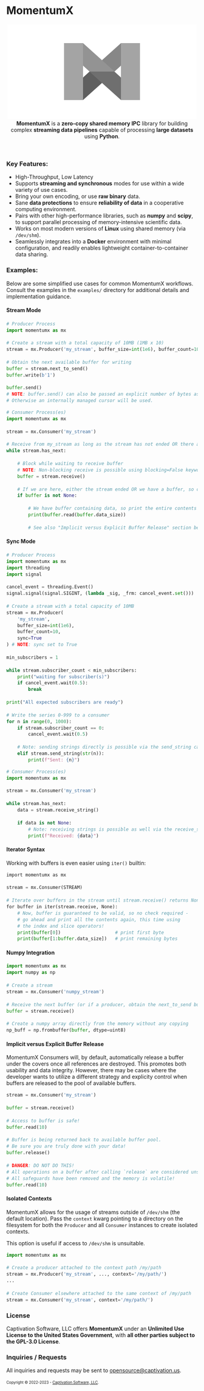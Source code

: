 # MomentumX

<p align="center">
    <img src="https://github.com/captivationsoftware/MomentumX/blob/main/Logo.png?raw=true" title="MomentumX Logo" />
    <br/>
    <span>
        <strong>MomentumX</strong> is a <strong>zero-copy shared memory IPC</strong> library for building complex <strong>streaming data pipelines</strong> capable of processing <strong>large datasets</strong> using <strong>Python</strong>. 
    </span>
</p>

<br />

### Key Features:
- High-Throughput, Low Latency
- Supports **streaming and synchronous** modes for use within a wide variety of use cases. 
- Bring your own encoding, or use **raw binary** data.
- Sane **data protections** to ensure **reliability of data** in a cooperative computing environment. 
- Pairs with other high-performance libraries, such as **numpy** and **scipy**, to support parallel processing of memory-intensive scientific data.
- Works on most modern versions of **Linux** using shared memory (via `/dev/shm`).
- Seamlessly integrates into a **Docker** environment with minimal configuration, and readily enables lightweight container-to-container data sharing. 

### Examples:
Below are some simplified use cases for common MomentumX workflows. Consult the examples in the `examples/` directory for additional details and implementation guidance.

#### Stream Mode
```python
# Producer Process
import momentumx as mx

# Create a stream with a total capacity of 10MB (1MB x 10)
stream = mx.Producer('my_stream', buffer_size=int(1e6), buffer_count=10, sync=False)

# Obtain the next available buffer for writing
buffer = stream.next_to_send()
buffer.write(b'1') 

buffer.send()
# NOTE: buffer.send() can also be passed an explicit number of bytes as well. 
# Otherwise an internally managed cursor will be used.
```

```python
# Consumer Process(es)
import momentumx as mx

stream = mx.Consumer('my_stream')

# Receive from my_stream as long as the stream has not ended OR there are unread buffers 
while stream.has_next:

    # Block while waiting to receive buffer 
    # NOTE: Non-blocking receive is possible using blocking=False keyword argument
    buffer = stream.receive()
    
    # If we are here, either the stream ended OR we have a buffer, so check...
    if buffer is not None:

        # We have buffer containing data, so print the entire contents
        print(buffer.read(buffer.data_size))
    
        # See also "Implicit versus Explicit Buffer Release" section below.
```

#### Sync Mode
```python
# Producer Process
import momentumx as mx
import threading
import signal

cancel_event = threading.Event()
signal.signal(signal.SIGINT, (lambda _sig, _frm: cancel_event.set()))

# Create a stream with a total capacity of 10MB
stream = mx.Producer(
    'my_stream', 
    buffer_size=int(1e6), 
    buffer_count=10, 
    sync=True
) # NOTE: sync set to True

min_subscribers = 1

while stream.subscriber_count < min_subscribers:
    print("waiting for subscriber(s)")
    if cancel_event.wait(0.5):
        break

print("All expected subscribers are ready")

# Write the series 0-999 to a consumer 
for n in range(0, 1000):
    if stream.subscriber_count == 0:
        cancel_event.wait(0.5)

    # Note: sending strings directly is possible via the send_string call
    elif stream.send_string(str(n)):
        print(f"Sent: {n}")

```

```python
# Consumer Process(es)
import momentumx as mx

stream = mx.Consumer('my_stream')

while stream.has_next:
    data = stream.receive_string() 

    if data is not None: 
        # Note: receiving strings is possible as well via the receive_string call
        print(f"Received: {data}")

```

#### Iterator Syntax
Working with buffers is even easier using `iter()` builtin:
```python
import momentumx as mx

stream = mx.Consumer(STREAM)

# Iterate over buffers in the stream until stream.receive() returns None
for buffer in iter(stream.receive, None):     
    # Now, buffer is guaranteed to be valid, so no check required -  
    # go ahead and print all the contents again, this time using 
    # the index and slice operators!
    print(buffer[0])                    # print first byte
    print(buffer[1:buffer.data_size])   # print remaining bytes

```


#### Numpy Integration
```python
import momentumx as mx
import numpy as np

# Create a stream
stream = mx.Consumer('numpy_stream')

# Receive the next buffer (or if a producer, obtain the next_to_send buffer)
buffer = stream.receive()

# Create a numpy array directly from the memory without any copying
np_buff = np.frombuffer(buffer, dtype=uint8)
```

#### Implicit versus Explicit Buffer Release
MomentumX Consumers will, by default, automatically release a buffer under the covers once all references are destroyed. This promotes both usability and data integrity. However, there may be cases where the developer wants to utilize a different strategy and explicity control when buffers are released to the pool of available buffers.

```python
stream = mx.Consumer('my_stream')

buffer = stream.receive()

# Access to buffer is safe!
buffer.read(10)

# Buffer is being returned back to available buffer pool. 
# Be sure you are truly done with your data!
buffer.release() 

# DANGER: DO NOT DO THIS! 
# All operations on a buffer after calling `release` are considered unsafe! 
# All safeguards have been removed and the memory is volatile!
buffer.read(10) 


```


#### Isolated Contexts
MomentumX allows for the usage of streams outside of `/dev/shm` (the default location). Pass the `context` kwarg pointing to a directory on the filesystem for both the `Producer` and all `Consumer` instances to create isolated contexts.

This option is useful if access to `/dev/shm` is unsuitable.

```python
import momentumx as mx

# Create a producer attached to the context path /my/path
stream = mx.Producer('my_stream', ..., context='/my/path/')
...

# Create Consumer elsewhere attached to the same context of /my/path
stream = mx.Consumer('my_stream', context='/my/path/')

```

### License
Captivation Software, LLC offers **MomentumX** under an **Unlimited Use License to the United States Government**, with **all other parties subject to the GPL-3.0 License**.

### Inquiries / Requests
All inquiries and requests may be sent to <a href="mailto:opensource@captivation.us">opensource@captivation.us</a>.


<sub><sup>
    Copyright &copy; 2022-2023 - <a href="https://captivation.us" target="_blank">Captivation Software, LLC</a>.
</sup></sub>